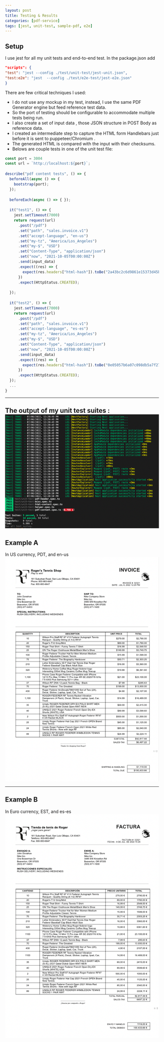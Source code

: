 ```yaml
---
layout: post
title: Testing & Results
categories: [pdf-service]
tags: [jest, unit-test, sample-pdf, e2e]
---
```

## Setup
I use jest for all my unit tests and end-to-end test.
In the package.json add
```json
"scripts": {
"test": "jest --config ./test/unit-test/jest-unit.json",
"test:e2e": "jest  --config ./test/e2e-test/jest-e2e.json"
}
```
There are few critical techniques I used:
- I do not use any mockup in my test, instead, I use the same PDF Generator engine but feed reference test data.
- So the port of testing should be configurable to accommodate multiple tests being run.
- I also create a set of input data , those JSON structure in POST Body as reference data. 
- I created an intermediate step to capture the HTML form Handlebars just before it is sent to puppeteer/Chromium .
- The generated HTML is compared with the input with their checksums.
- Belows are couple tests in one of the unit test file:

```typescript
const port = 3004
const url = `http://localhost:${port}`;

describe("pdf content tests", () => {
  beforeAll(async () => {
    bootstrap(port);
  });

  beforeEach(async () => { });

  it("test1", () => {
    jest.setTimeout(7000)
    return request(url)
      .post("/pdf")
      .set("path", "sales.invoice.v1")
      .set("accept-language", "en-us")
      .set("my-tz", "America/Los_Angeles")
      .set("my-$", "USD")
      .set("Content-Type", "application/json")
      .set("now", "2021-10-05T00:00:00Z")
      .send(input_data)
      .expect((res) => {
        expect(res.headers["html-hash"]).toBe("2a43bc2c6d9861e15373d45b22036bfe49230932")
      })
      .expect(HttpStatus.CREATED);

  });

  it("test2", () => {
    jest.setTimeout(7000)
    return request(url)
      .post("/pdf")
      .set("path", "sales.invoice.v1")
      .set("accept-language", "es-es")
      .set("my-tz", "America/Los_Angeles")
      .set("my-$", "USD")
      .set("Content-Type", "application/json")
      .set("now", "2021-10-05T00:00:00Z")
      .send(input_data)
      .expect((res) => {
        expect(res.headers["html-hash"]).toBe("0e05057b6a07c098db5a7f27fe4170436a010f76")
      })
      .expect(HttpStatus.CREATED);
  });
  ...
}
```
---
The output of my unit test suites :
![image](/assets/images/unit.png)
---
## Example A
In US currency, PDT, and en-us
![image](/assets/images/roger-en.png)

---
## Example B
In Euro currency, EST, and es-es
![image](/assets/images/roger-es.png)
